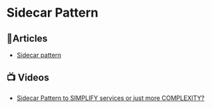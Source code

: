 # Sidecar Pattern

## 📕Articles
- [Sidecar pattern](https://docs.microsoft.com/en-us/azure/architecture/patterns/sidecar)

## 📺 Videos
- [Sidecar Pattern to SIMPLIFY services or just more COMPLEXITY?](https://www.youtube.com/watch?v=9zAjtcf9Wyo)